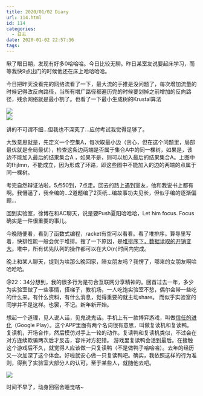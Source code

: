 ```yaml
---
title: 2020/01/02 Diary
url: 114.html
id: 114
categories:
  - 日志
date: 2020-01-02 22:57:36
tags:
---
```


瞅了眼日期，发现有好多0哈哈哈。今日比较无聊。昨日某室友说要起床学习，而等我快9点出门的时候他还在床上哈哈哈哈。

今日把昨天没看完的网络流看了一下，最大流的手推是没问题了，每次增加流量的时候记得改反向路径，当所有增广路径都遍历完的时候要划掉之前增加的反向路径，残余网络就是最小割了。也看了一下最小生成树的Krustal算法

![](/img/2020pic/01/最小生成树Krustal.png)  
![](/img/2020pic/01/最小生成树Krustal2.png)

讲的不可谓不细...但我也不深究了...应付考试我觉得足够了。

大致意思就是，先定义一个空集A，每次取最小边（贪心，但在这个问题里，局部最优就是全局最优），检查这条边两端是否属于集合A中的同一棵树，如果是，该边不能加入最后的结果集合A ，如果不是，则可以加入最后的结果集合A。上图中的fhjlmn，不能成立，因为形成了环路，即这些图中不能加入的边的两端的点属于同一棵树。

考完自然辩证法啦，5点50到，7点走。回去的路上遇到室友，他和我说书上都有啊。我懵逼了，我全编的...2道题编了2页纸...编故事功夫见长，但似乎编的逐渐偏题...

回到实验室，徐博在和AC聊天，说是要Push夏阳哈哈哈，Let him focus. Focus确实是一件很重要的事儿。

今晚随便看，看到了函数式编程，racket有空可以看看。看了堆排序。算导里写着，快排性能一般会优于堆排。搜了一下原因，是[堆排序下，数据读取的开销变大](https://www.zhihu.com/question/23873747)。堆中，所有优先队列的操作都可以在大O(n)时间内完成。

晚上和某人聊天，提到为啥那么晚回家，陪女朋友吗？我愣了，哪来的女朋友啊哈哈哈哈。

@22：34分想到，我的很多行为是符合互联网分享精神的。回首过去一年，多少为实验室做了一些事情，搭梯子，教机场，一人吃饱实验室不愁，偶尔会带一些吃的什么来。有什么资料，有什么消息，觉得重要的就主动share。 而似乎实验室的同学并不是这样。也罢，不记。新年新开始。

想起一个道理，见人说人话，见鬼说鬼话。手机上有一款博弈游戏，叫做[信任的进化](https://play.google.com/store/apps/details?id=com.xuangames.xrdjh)（Google Play）。这个APP里面有两个名词很有意思，叫做复读机和复读鸭。复读机，开场合作，然后模仿对手上一轮的动作。复读鸭和复读机类似，不过会在对方连续欺骗两次后才反击，容许对方犯错。 游戏里复读鸭会活到最后。在接触这个游戏后不久，就觉得人应该做一只复读鸭（不是做鸭子哈哈哈）。去年的经历又一次加深了这个体会。好啦就安心做一只复读鸭吧。确实，我依照这样的行为准则，得到了实验室大部分人的认可。至于某些人，就随他去吧。

![](/img/img/2020pic/01/信任.png)

时间不早了，动身回宿舍睡觉咯~